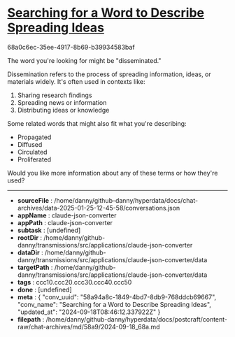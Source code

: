 # [Searching for a Word to Describe Spreading Ideas](https://claude.ai/chat/58a94a8c-1849-4bd7-8db9-768ddcb69667)

68a0c6ec-35ee-4917-8b69-b39934583baf

 The word you're looking for might be "disseminated."

Dissemination refers to the process of spreading information, ideas, or materials widely. It's often used in contexts like:

1. Sharing research findings
2. Spreading news or information
3. Distributing ideas or knowledge

Some related words that might also fit what you're describing:

- Propagated
- Diffused
- Circulated
- Proliferated

Would you like more information about any of these terms or how they're used?

---

* **sourceFile** : /home/danny/github-danny/hyperdata/docs/chat-archives/data-2025-01-25-12-45-58/conversations.json
* **appName** : claude-json-converter
* **appPath** : claude-json-converter
* **subtask** : [undefined]
* **rootDir** : /home/danny/github-danny/transmissions/src/applications/claude-json-converter
* **dataDir** : /home/danny/github-danny/transmissions/src/applications/claude-json-converter/data
* **targetPath** : /home/danny/github-danny/transmissions/src/applications/claude-json-converter/data
* **tags** : ccc10.ccc20.ccc30.ccc40.ccc50
* **done** : [undefined]
* **meta** : {
  "conv_uuid": "58a94a8c-1849-4bd7-8db9-768ddcb69667",
  "conv_name": "Searching for a Word to Describe Spreading Ideas",
  "updated_at": "2024-09-18T08:46:12.337922Z"
}
* **filepath** : /home/danny/github-danny/hyperdata/docs/postcraft/content-raw/chat-archives/md/58a9/2024-09-18_68a.md